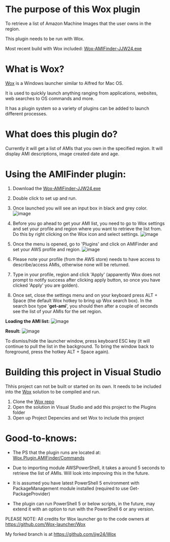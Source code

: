 The purpose of this Wox plugin
=============================
To retrieve a list of Amazon Machine Images that the user owns in the region.

This plugin needs to be run with Wox. 

Most recent build with Wox included: [Wox-AMIFinder-JJW24.exe](https://github.com/jjw24/DevOpsTooling/raw/master/AMIFinder/Wox-AMIFinder-JJW24.exe)

What is Wox?
============
[Wox](https://github.com/Wox-launcher/Wox) is a Windows launcher similar to Alfred for Mac OS.

It is used to quickly launch anything ranging from applications, websites, web searches to OS commands and more.

It has a plugin system so a variety of plugins can be added to launch different processes.

What does this plugin do?
=========================
Currently it will get a list of AMIs that you own in the specified region. It will display AMI descriptions, image created date and age.

Using the AMIFinder plugin:
===========================
1. Download the [Wox-AMIFinder-JJW24.exe](https://github.com/jjw24/DevOpsTooling/raw/master/AMIFinder/Wox-AMIFinder-JJW24.exe)

2. Double click to set up and run.

3. Once launched you will see an input box in black and grey color.
![image](https://user-images.githubusercontent.com/26427004/62990333-e8b01c80-be8e-11e9-8c36-f722e5cffd9b.png)

4. Before you go ahead to get your AMI list, you need to go to Wox settings and set your profile and region where you want to retrieve the list from. Do this by right clicking on the Wox icon and select settings. 
![image](https://user-images.githubusercontent.com/26427004/62990527-b5ba5880-be8f-11e9-87c9-79914d87f92c.png)

5. Once the menu is opened, go to 'Plugins' and click on AMIFinder and set your AWS profile and region. 
![image](https://user-images.githubusercontent.com/26427004/62990626-fb772100-be8f-11e9-846f-5f39693b7093.png)

6. Please note your profile (from the AWS store) needs to have access to describe/access AMIs, otherwise none will be returned.

7. Type in your profile, region and click 'Apply' (apparently Wox does not prompt to notify success after clicking apply button, so once you have clicked 'Apply' you are golden). 

8. Once set, close the settings menu and on your keyboard press ALT + Space (the default Wox hotkey to bring up Wox search box). In the search box type '**get-ami**', you should then after a couple of seconds see the list of your AMIs for the set region.

**Loading the AMI list:**
![image](https://user-images.githubusercontent.com/26427004/62990783-86f0b200-be90-11e9-809f-8e3538e4c9e1.png)

**Result:**
![image](https://user-images.githubusercontent.com/26427004/62990855-d46d1f00-be90-11e9-9064-73c3c3321997.png)

To dismiss/hide the launcher window, press keyboard ESC key (it will continue to pull the list in the background. To bring the window back to foreground, press the hotkey ALT + Space again).


Building this project in Visual Studio
======================================
Thhis project can not be built or started on its own. It needs to be included into the [Wox](https://github.com/jjw24/Wox) solution to be compiled and run.

1. Clone the [Wox repo](https://github.com/jjw24/Wox)
2. Open the solution in Visual Studio and add this project to the Plugins folder
2. Open up Project Depencies and set Wox to include this project

Good-to-knows:
==============
- The PS that the plugin runs are located at: [Wox.Plugin.AMIFinder/Commands](https://github.com/jjw24/DevOpsTooling/tree/master/AMIFinder/Wox.Plugin.AMIFinder/Commands)

- Due to importing module AWSPowerShell, it takes a around 5 seconds to retrieve the list of AMIs. Will look into improving this in the future.

- It is assumed you have latest PowerShell 5 environment with PackageManagement module installed (required to use Get-PackageProvider)

- The plugin can run PowerShell 5 or below scripts, in the future, may extend it with an option to run with the PowerShell 6 or any version.

PLEASE NOTE:
All credits for Wox launcher go to the code owners at https://github.com/Wox-launcher/Wox

My forked branch is at https://github.com/jjw24/Wox
